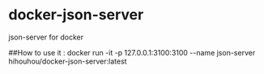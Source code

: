# docker-json-server
json-server for docker

##How to use it :
docker run -it -p 127.0.0.1:3100:3100 --name json-server  hihouhou/docker-json-server:latest
